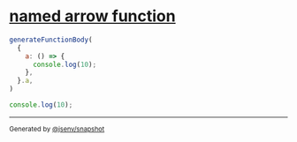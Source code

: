 # [named arrow function](../../function_parser.test.js#L33)

```js
generateFunctionBody(
  {
    a: () => {
      console.log(10);
    },
  }.a,
)
```

```js
console.log(10);
```
---

<sub>
  Generated by <a href="https://github.com/jsenv/core/tree/main/packages/independent/snapshot">@jsenv/snapshot</a>
</sub>